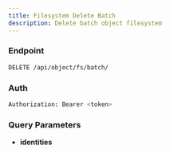 ```yaml
---
title: Filesystem Delete Batch
description: Delete batch object filesystem
---
```


### Endpoint

```bash
DELETE /api/object/fs/batch/
```

### Auth

```bash
Authorization: Bearer <token>
```

### Query Parameters

- **identities**

